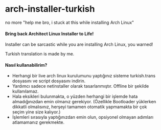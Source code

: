 # arch-installer-turkish

no more "help me bro, i stuck at this while installing Arch Linux"

#### Bring back Architect Linux Installer to Life!
Installer can be sarcastic while you are installing Arch Linux, you warned!


Turkish translation is made by me.


#### Nasıl kullanabilirim?

* Herhangi bir live arch linux kurulumunu yaptığınız sisteme turkish.trans dosyasını ve script dosyasını indirin.
* Yardımcı sadece netinstaller olarak tasarlanmıştır. Offline bir şekilde kullanılamaz.
* Hala eksikleri bulunmakta, o yüzden herhangi bir işlemde hata almadığınızdan emin olmanız gerekiyor.
	(Özellikle Bootloader yüklerken dikkatli olmalısınız, herşeyi tamamen otomatik yapmamakta bir çok seçim yine size kalıyor.)
* İşlemleri sırasıyla yaptığınızdan emin olun, opsiyonel olmayan adımları atlamamanız gerekmekte.



